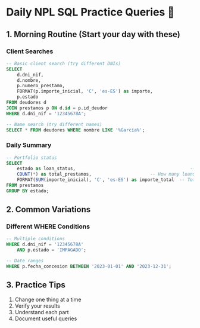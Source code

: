 # Daily NPL SQL Practice Queries 🔄

## 1. Morning Routine (Start your day with these)

### Client Searches
```sql
-- Basic client search (try different DNIs)
SELECT 
    d.dni_nif,
    d.nombre,
    p.numero_prestamo,
    FORMAT(p.importe_inicial, 'C', 'es-ES') as importe,
    p.estado
FROM deudores d
JOIN prestamos p ON d.id = p.id_deudor
WHERE d.dni_nif = '12345678A';

-- Name search (try different names)
SELECT * FROM deudores WHERE nombre LIKE '%García%';
```

### Daily Summary
```sql
-- Portfolio status
SELECT 
    estado as loan_status,                                           -- Loan status
    COUNT(*) as total_prestamos,                      -- How many loans
    FORMAT(SUM(importe_inicial), 'C', 'es-ES') as importe_total  -- Total amount
FROM prestamos
GROUP BY estado;
```

## 2. Common Variations

### Different WHERE Conditions
```sql
-- Multiple conditions
WHERE d.dni_nif = '12345678A' 
    AND p.estado = 'IMPAGADO';

-- Date ranges
WHERE p.fecha_concesion BETWEEN '2023-01-01' AND '2023-12-31';
```

## 3. Practice Tips
1. Change one thing at a time
2. Verify your results
3. Understand each part
4. Document useful queries

